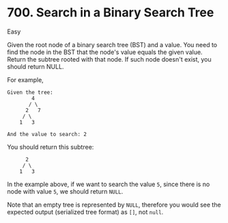 # 700. Search in a Binary Search Tree

Easy

Given the root node of a binary search tree (BST) and a value. You need to  find the node in the BST that the node's value equals the given value.  Return the subtree rooted with that node. If such node doesn't exist,  you should return NULL.

For example, 

```
Given the tree:
        4
       / \
      2   7
     / \
    1   3

And the value to search: 2
```

You should return this subtree:

```
      2     
     / \   
    1   3
```

In the example above, if we want to search the value `5`, since there is no node with value `5`, we should return `NULL`.

Note that an empty tree is represented by `NULL`, therefore you would see the expected output (serialized tree format) as `[]`, not `null`.